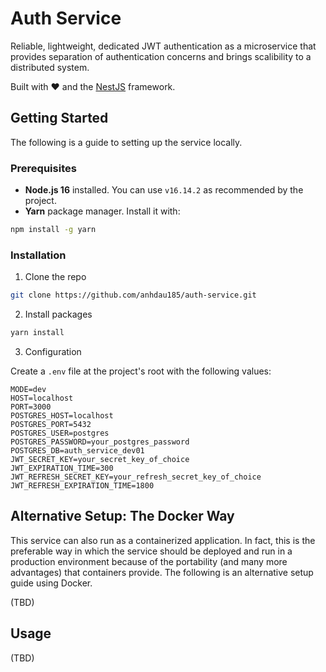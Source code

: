 # Auth Service

Reliable, lightweight, dedicated JWT authentication as a microservice that provides separation of authentication concerns and brings scalibility to a distributed system.

Built with ❤️ and the [NestJS](https://nestjs.com/) framework.

<!-- PROJECT SHIELDS - TBD -->

## Getting Started

The following is a guide to setting up the service locally.

### Prerequisites

- **Node.js 16** installed. You can use `v16.14.2` as recommended by the project.
- **Yarn** package manager. Install it with:

```sh
npm install -g yarn
```

### Installation

1. Clone the repo

```sh
git clone https://github.com/anhdau185/auth-service.git
```

2. Install packages

```sh
yarn install
```

3. Configuration

Create a `.env` file at the project's root with the following values:

```
MODE=dev
HOST=localhost
PORT=3000
POSTGRES_HOST=localhost
POSTGRES_PORT=5432
POSTGRES_USER=postgres
POSTGRES_PASSWORD=your_postgres_password
POSTGRES_DB=auth_service_dev01
JWT_SECRET_KEY=your_secret_key_of_choice
JWT_EXPIRATION_TIME=300
JWT_REFRESH_SECRET_KEY=your_refresh_secret_key_of_choice
JWT_REFRESH_EXPIRATION_TIME=1800
```

## Alternative Setup: The Docker Way

This service can also run as a containerized application. In fact, this is the preferable way in which the service should be deployed and run in a production environment because of the portability (and many more advantages) that containers provide. The following is an alternative setup guide using Docker.

(TBD)

## Usage

<!-- Use this space to show useful examples of how a project can be used. Additional screenshots, code examples and demos work well in this space. You may also link to more resources. -->

(TBD)

<!-- ## Roadmap

- [ ] Feature 1
- [ ] Feature 2
- [ ] Feature 3
    - [ ] Nested Feature

See the [open issues](https://github.com/github_username/repo_name/issues) for a full list of proposed features (and known issues).

## Contributing

Contributions are what make the open source community such an amazing place to learn, inspire, and create. Any contributions you make are **greatly appreciated**.

If you have a suggestion that would make this better, please fork the repo and create a pull request. You can also simply open an issue with the tag "enhancement".
Don't forget to give the project a star! Thanks again!

1. Fork the Project
2. Create your Feature Branch (`git checkout -b feature/AmazingFeature`)
3. Commit your Changes (`git commit -m 'Add some AmazingFeature'`)
4. Push to the Branch (`git push origin feature/AmazingFeature`)
5. Open a Pull Request

## Contact

Your Name - [@twitter_handle](https://twitter.com/twitter_handle) - email@email_client.com -->
